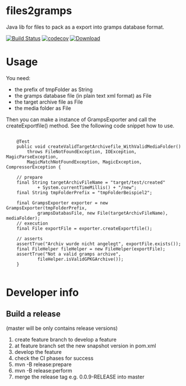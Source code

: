 # files2gramps
Java lib for files to pack as a export into gramps database format.

[![Build Status](https://travis-ci.org/FunThomas424242/files2gramps.svg?branch=master)](https://travis-ci.org/FunThomas424242/files2gramps)
[![codecov](https://codecov.io/gh/FunThomas424242/files2gramps/branch/master/graph/badge.svg)](https://codecov.io/gh/FunThomas424242/files2gramps)
[ ![Download](https://api.bintray.com/packages/funthomas424242/funthomas424242-maven-plugins/files2gramps/images/download.svg) ](https://bintray.com/funthomas424242/funthomas424242-maven-plugins/files2gramps/_latestVersion)


# Usage
You need:
 
 * the prefix of tmpFolder as String
 * the gramps database file (in plain text xml format) as File
 * the target archive file as File 
 * the media folder as File
 
Then you can make a instance of GrampsExporter and call the createExportfile() method.
See the following code snippet how to use.

```
   
    @Test
    public void createValidTargetArchivefile_WithValidMediaFolder()
        throws FileNotFoundException, IOException, MagicParseException,
        MagicMatchNotFoundException, MagicException, CompressorException {
  
    // prepare 
    final String targetArchivFileName = "target/test/created"
            + System.currentTimeMillis() + "/new";
    final String tmpFolderPrefix = "tmpFolderBeispiel2";
    
    final GrampsExporter exporter = new GrampsExporter(tmpFolderPrefix,
            grampsDatabasFile, new File(targetArchivFileName), mediaFolder);
    // execution
    final File exportFile = exporter.createExportfile();
    
    // asserts
    assertTrue("Archiv wurde nicht angelegt", exportFile.exists());
    final FileHelper fileHelper = new FileHelper(exportFile);
    assertTrue("Not a valid gramps archive",
            fileHelper.isValidGPKGArchive());
    }
     
```
# Developer info

## Build a release
(master will be only contains release versions)
1. create feature branch to develop a feature
9. at feature branch set the new snapshot version in pom.xml
9. develop the feature
9. check the CI phases for success
9. mvn -B release:prepare
9. mvn -B release:perform
9. merge the release tag e.g. 0.0.9-RELEASE into master

